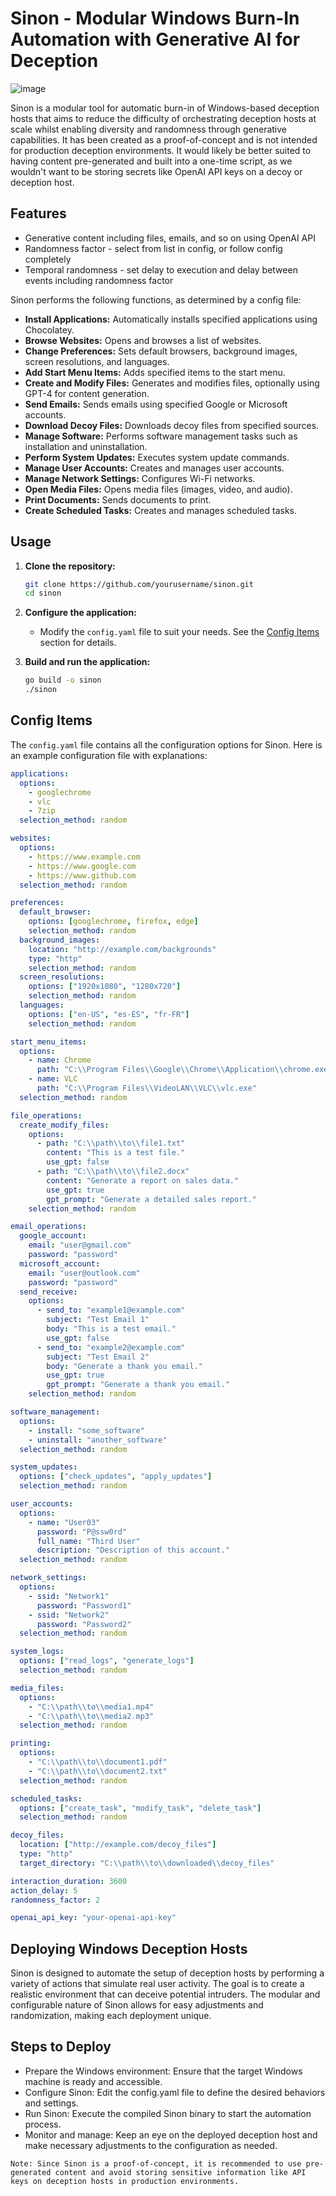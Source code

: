 # Sinon - Modular Windows Burn-In Automation with Generative AI for Deception

![image](https://github.com/referefref/sinon/assets/56499429/9c5395ac-2034-4bcb-8214-c3690013d521)

Sinon is a modular tool for automatic burn-in of Windows-based deception hosts that aims to reduce the difficulty of orchestrating deception hosts at scale whilst enabling diversity and randomness through generative capabilities. It has been created as a proof-of-concept and is not intended for production deception environments. It would likely be better suited to having content pre-generated and built into a one-time script, as we wouldn't want to be storing secrets like OpenAI API keys on a decoy or deception host.

## Features

- Generative content including files, emails, and so on using OpenAI API
- Randomness factor - select from list in config, or follow config completely
- Temporal randomness - set delay to execution and delay between events including randomness factor

Sinon performs the following functions, as determined by a config file:

- **Install Applications:** Automatically installs specified applications using Chocolatey.
- **Browse Websites:** Opens and browses a list of websites.
- **Change Preferences:** Sets default browsers, background images, screen resolutions, and languages.
- **Add Start Menu Items:** Adds specified items to the start menu.
- **Create and Modify Files:** Generates and modifies files, optionally using GPT-4 for content generation.
- **Send Emails:** Sends emails using specified Google or Microsoft accounts.
- **Download Decoy Files:** Downloads decoy files from specified sources.
- **Manage Software:** Performs software management tasks such as installation and uninstallation.
- **Perform System Updates:** Executes system update commands.
- **Manage User Accounts:** Creates and manages user accounts.
- **Manage Network Settings:** Configures Wi-Fi networks.
- **Open Media Files:** Opens media files (images, video, and audio).
- **Print Documents:** Sends documents to print.
- **Create Scheduled Tasks:** Creates and manages scheduled tasks.

## Usage

1. **Clone the repository:**
    ```sh
    git clone https://github.com/yourusername/sinon.git
    cd sinon
    ```

2. **Configure the application:**
   - Modify the `config.yaml` file to suit your needs. See the [Config Items](#config-items) section for details.

3. **Build and run the application:**
    ```sh
    go build -o sinon
    ./sinon
    ```

## Config Items

The `config.yaml` file contains all the configuration options for Sinon. Here is an example configuration file with explanations:

```yaml
applications:
  options:
    - googlechrome
    - vlc
    - 7zip
  selection_method: random

websites:
  options:
    - https://www.example.com
    - https://www.google.com
    - https://www.github.com
  selection_method: random

preferences:
  default_browser:
    options: [googlechrome, firefox, edge]
    selection_method: random
  background_images:
    location: "http://example.com/backgrounds"
    type: "http"
    selection_method: random
  screen_resolutions:
    options: ["1920x1080", "1280x720"]
    selection_method: random
  languages:
    options: ["en-US", "es-ES", "fr-FR"]
    selection_method: random

start_menu_items:
  options:
    - name: Chrome
      path: "C:\\Program Files\\Google\\Chrome\\Application\\chrome.exe"
    - name: VLC
      path: "C:\\Program Files\\VideoLAN\\VLC\\vlc.exe"
  selection_method: random

file_operations:
  create_modify_files:
    options:
      - path: "C:\\path\\to\\file1.txt"
        content: "This is a test file."
        use_gpt: false
      - path: "C:\\path\\to\\file2.docx"
        content: "Generate a report on sales data."
        use_gpt: true
        gpt_prompt: "Generate a detailed sales report."
    selection_method: random

email_operations:
  google_account:
    email: "user@gmail.com"
    password: "password"
  microsoft_account:
    email: "user@outlook.com"
    password: "password"
  send_receive:
    options:
      - send_to: "example1@example.com"
        subject: "Test Email 1"
        body: "This is a test email."
        use_gpt: false
      - send_to: "example2@example.com"
        subject: "Test Email 2"
        body: "Generate a thank you email."
        use_gpt: true
        gpt_prompt: "Generate a thank you email."
    selection_method: random

software_management:
  options:
    - install: "some_software"
    - uninstall: "another_software"
  selection_method: random

system_updates:
  options: ["check_updates", "apply_updates"]
  selection_method: random

user_accounts:
  options:
    - name: "User03"
      password: "P@ssw0rd"
      full_name: "Third User"
      description: "Description of this account."
  selection_method: random

network_settings:
  options:
    - ssid: "Network1"
      password: "Password1"
    - ssid: "Network2"
      password: "Password2"
  selection_method: random

system_logs:
  options: ["read_logs", "generate_logs"]
  selection_method: random

media_files:
  options:
    - "C:\\path\\to\\media1.mp4"
    - "C:\\path\\to\\media2.mp3"
  selection_method: random

printing:
  options:
    - "C:\\path\\to\\document1.pdf"
    - "C:\\path\\to\\document2.txt"
  selection_method: random

scheduled_tasks:
  options: ["create_task", "modify_task", "delete_task"]
  selection_method: random

decoy_files:
  location: ["http://example.com/decoy_files"]
  type: "http"
  target_directory: "C:\\path\\to\\downloaded\\decoy_files"

interaction_duration: 3600
action_delay: 5
randomness_factor: 2

openai_api_key: "your-openai-api-key"
```

## Deploying Windows Deception Hosts
Sinon is designed to automate the setup of deception hosts by performing a variety of actions that simulate real user activity. The goal is to create a realistic environment that can deceive potential intruders. The modular and configurable nature of Sinon allows for easy adjustments and randomization, making each deployment unique.

## Steps to Deploy
- Prepare the Windows environment: Ensure that the target Windows machine is ready and accessible.
- Configure Sinon: Edit the config.yaml file to define the desired behaviors and settings.
- Run Sinon: Execute the compiled Sinon binary to start the automation process.
- Monitor and manage: Keep an eye on the deployed deception host and make necessary adjustments to the configuration as needed.

```Note: Since Sinon is a proof-of-concept, it is recommended to use pre-generated content and avoid storing sensitive information like API keys on deception hosts in production environments.```
